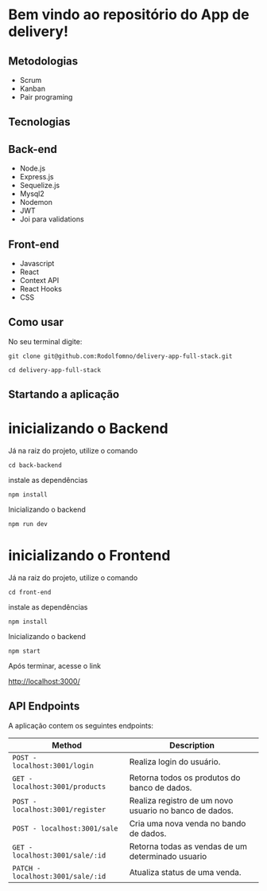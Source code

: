 # Bem vindo ao repositório do App de delivery!

## Metodologias
* Scrum
* Kanban
* Pair programing

## Tecnologias

## Back-end
* Node.js
* Express.js
* Sequelize.js
* Mysql2
* Nodemon
* JWT
* Joi para validations

## Front-end
* Javascript
* React
* Context API
* React Hooks
* CSS

## Como usar


No seu terminal digite:
```
git clone git@github.com:Rodolfomno/delivery-app-full-stack.git

cd delivery-app-full-stack
```

## Startando a aplicação

# inicializando o Backend

Já na raiz do projeto, utilize o comando

```
cd back-backend
```

instale as dependências

```
npm install
```

Inicializando o backend

```
npm run dev
```

# inicializando o Frontend

Já na raiz do projeto, utilize o comando

```
cd front-end
```

instale as dependências

```
npm install
```

Inicializando o backend

```
npm start
```


Após terminar, acesse o link

[http://localhost:3000/](http://localhost:3000/)


## API Endpoints
A aplicação contem os seguintes endpoints:

| Method | Description |
|---|---|
| `POST - localhost:3001/login` | Realiza login do usuário. |
| `GET - localhost:3001/products` | Retorna todos os produtos do banco de dados. |
| `POST - localhost:3001/register` | Realiza registro de um novo usuario no banco de dados. |
| `POST - localhost:3001/sale` | Cria uma nova venda no bando de dados. |
| `GET - localhost:3001/sale/:id` | Retorna todas as vendas de um determinado usuario |
| `PATCH - localhost:3001/sale/:id` | Atualiza status de uma venda. |


